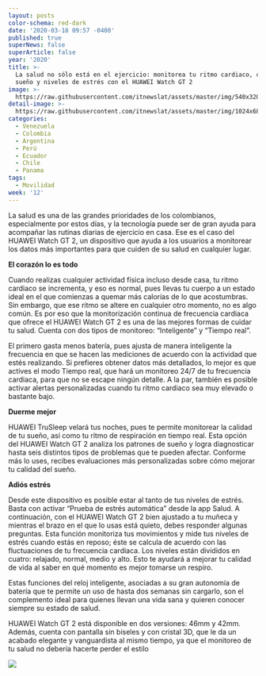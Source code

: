 ```yaml
---
layout: posts
color-schema: red-dark
date: '2020-03-18 09:57 -0400'
published: true
superNews: false
superArticle: false
year: '2020'
title: >-
  La salud no sólo está en el ejercicio: monitorea tu ritmo cardiaco, calidad de
  sueño y niveles de estrés con el HUAWEI Watch GT 2
image: >-
  https://raw.githubusercontent.com/itnewslat/assets/master/img/540x320/Huawei-Watch-G-p.jpg
detail-image: >-
  https://raw.githubusercontent.com/itnewslat/assets/master/img/1024x680/Huawei-Watch-G-g.jpg
categories:
  - Venezuela
  - Colombia
  - Argentina
  - Perú
  - Ecuador
  - Chile
  - Panama
tags:
  - Movilidad
week: '12'
---
```

La salud es una de las grandes prioridades de los colombianos, especialmente por estos días, y la tecnología puede ser de gran ayuda para acompañar las rutinas diarias de ejercicio en casa. Ese es el caso del HUAWEI Watch GT 2, un dispositivo que ayuda a los usuarios a monitorear los datos más importantes para que cuiden de su salud en cualquier lugar.

**El corazón lo es todo**

Cuando realizas cualquier actividad física incluso desde casa, tu ritmo cardiaco se incrementa, y eso es normal, pues llevas tu cuerpo a un estado ideal en el que comienzas a quemar más calorías de lo que acostumbras. Sin embargo, que ese ritmo se altere en cualquier otro momento, no es algo común. Es por eso que la monitorización continua de frecuencia cardiaca que ofrece el HUAWEI Watch GT 2 es una de las mejores formas de cuidar tu salud. Cuenta con dos tipos de monitoreo: “Inteligente” y “Tiempo real”.

El primero gasta menos batería, pues ajusta de manera inteligente la frecuencia en que se hacen las mediciones de acuerdo con la actividad que estés realizando. Si prefieres obtener datos más detallados, lo mejor es que actives el modo Tiempo real, que hará un monitoreo 24/7 de tu frecuencia cardiaca, para que no se escape ningún detalle. A la par, también es posible activar alertas personalizadas cuando tu ritmo cardiaco sea muy elevado o bastante bajo.

**Duerme mejor**

HUAWEI TruSleep velará tus noches, pues te permite monitorear la calidad de tu sueño, así como tu ritmo de respiración en tiempo real. Esta opción del HUAWEI Watch GT 2 analiza los patrones de sueño y logra diagnosticar hasta seis distintos tipos de problemas que te pueden afectar. Conforme más lo uses, recibes evaluaciones más personalizadas sobre cómo mejorar tu calidad del sueño.

**Adiós estrés**

Desde este dispositivo es posible estar al tanto de tus niveles de estrés. Basta con activar “Prueba de estrés automática” desde la app Salud. A continuación, con el HUAWEI Watch GT 2 bien ajustado a tu muñeca y mientras el brazo en el que lo usas está quieto, debes responder algunas preguntas. Esta función monitoriza tus movimientos y mide tus niveles de estrés cuando estás en reposo; éste se calcula de acuerdo con las fluctuaciones de tu frecuencia cardiaca. Los niveles están divididos en cuatro: relajado, normal, medio y alto. Esto te ayudará a mejorar tu calidad de vida al saber en qué momento es mejor tomarse un respiro. 

Estas funciones del reloj inteligente, asociadas a su gran autonomía de batería que te permite un uso de hasta dos semanas sin cargarlo, son el complemento ideal para quienes llevan una vida sana y quieren conocer siempre su estado de salud. 

HUAWEI Watch GT 2 está disponible en dos versiones: 46mm y 42mm. Además, cuenta con pantalla sin biseles y con cristal 3D, que le da un acabado elegante y vanguardista al mismo tiempo, ya que el monitoreo de tu salud no debería hacerte perder el estilo

<img src="https://tracker.metricool.com/c3po.jpg?hash=56f88a41e39ab42c063cc51676587a04"/>